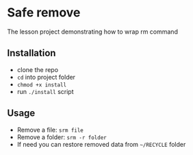 # Safe remove 
The lesson project demonstrating how to wrap rm command

## Installation
* clone the repo
* `cd` into project folder
* `chmod +x install`
* run `./install` script

## Usage
* Remove a file: `srm file`
* Remove a folder: `srm -r folder`
* If need you can restore removed data from `~/RECYCLE` folder
